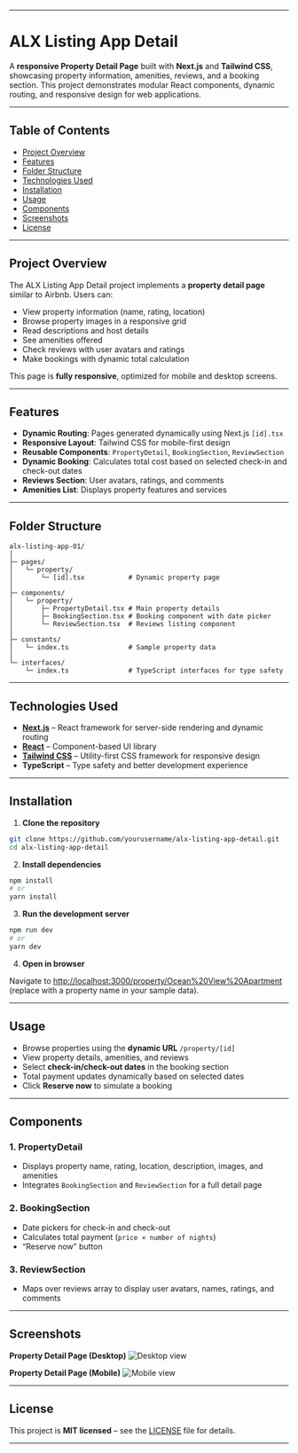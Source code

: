 

---

# ALX Listing App Detail

A **responsive Property Detail Page** built with **Next.js** and **Tailwind CSS**, showcasing property information, amenities, reviews, and a booking section. This project demonstrates modular React components, dynamic routing, and responsive design for web applications.

---

## **Table of Contents**

* [Project Overview](#project-overview)
* [Features](#features)
* [Folder Structure](#folder-structure)
* [Technologies Used](#technologies-used)
* [Installation](#installation)
* [Usage](#usage)
* [Components](#components)
* [Screenshots](#screenshots)
* [License](#license)

---

## **Project Overview**

The ALX Listing App Detail project implements a **property detail page** similar to Airbnb. Users can:

* View property information (name, rating, location)
* Browse property images in a responsive grid
* Read descriptions and host details
* See amenities offered
* Check reviews with user avatars and ratings
* Make bookings with dynamic total calculation

This page is **fully responsive**, optimized for mobile and desktop screens.

---

## **Features**

* **Dynamic Routing**: Pages generated dynamically using Next.js `[id].tsx`
* **Responsive Layout**: Tailwind CSS for mobile-first design
* **Reusable Components**: `PropertyDetail`, `BookingSection`, `ReviewSection`
* **Dynamic Booking**: Calculates total cost based on selected check-in and check-out dates
* **Reviews Section**: User avatars, ratings, and comments
* **Amenities List**: Displays property features and services

---

## **Folder Structure**

```
alx-listing-app-01/
│
├─ pages/
│   └─ property/
│       └─ [id].tsx           # Dynamic property page
│
├─ components/
│   └─ property/
│       ├─ PropertyDetail.tsx # Main property details
│       ├─ BookingSection.tsx # Booking component with date picker
│       └─ ReviewSection.tsx  # Reviews listing component
│
├─ constants/
│   └─ index.ts               # Sample property data
│
└─ interfaces/
    └─ index.ts               # TypeScript interfaces for type safety
```

---

## **Technologies Used**

* **[Next.js](https://nextjs.org/)** – React framework for server-side rendering and dynamic routing
* **[React](https://reactjs.org/)** – Component-based UI library
* **[Tailwind CSS](https://tailwindcss.com/)** – Utility-first CSS framework for responsive design
* **TypeScript** – Type safety and better development experience

---

## **Installation**

1. **Clone the repository**

```bash
git clone https://github.com/yourusername/alx-listing-app-detail.git
cd alx-listing-app-detail
```

2. **Install dependencies**

```bash
npm install
# or
yarn install
```

3. **Run the development server**

```bash
npm run dev
# or
yarn dev
```

4. **Open in browser**

Navigate to [http://localhost:3000/property/Ocean%20View%20Apartment](http://localhost:3000/property/Ocean%20View%20Apartment) (replace with a property name in your sample data).

---

## **Usage**

* Browse properties using the **dynamic URL** `/property/[id]`
* View property details, amenities, and reviews
* Select **check-in/check-out dates** in the booking section
* Total payment updates dynamically based on selected dates
* Click **Reserve now** to simulate a booking

---

## **Components**

### **1. PropertyDetail**

* Displays property name, rating, location, description, images, and amenities
* Integrates `BookingSection` and `ReviewSection` for a full detail page

### **2. BookingSection**

* Date pickers for check-in and check-out
* Calculates total payment (`price × number of nights`)
* “Reserve now” button

### **3. ReviewSection**

* Maps over reviews array to display user avatars, names, ratings, and comments

---

## **Screenshots**

**Property Detail Page (Desktop)**
![Desktop view](screenshots/desktop.png)

**Property Detail Page (Mobile)**
![Mobile view](screenshots/mobile.png)

---

## **License**

This project is **MIT licensed** – see the [LICENSE](LICENSE) file for details.

---

